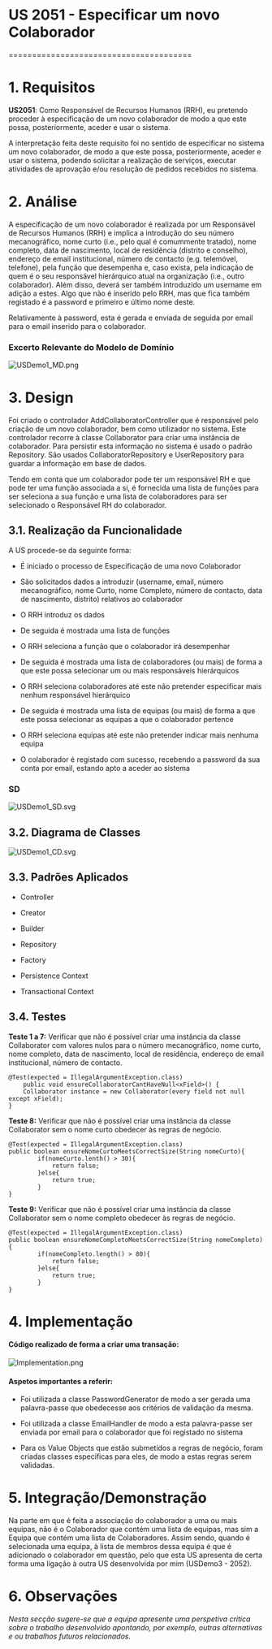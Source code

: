 # US 2051 - Especificar um novo Colaborador
=======================================


# 1. Requisitos

**US2051**: Como Responsável de Recursos Humanos (RRH), eu pretendo proceder à especificação de um novo colaborador de modo a que este possa, posteriormente, aceder e usar o sistema.

A interpretação feita deste requisito foi no sentido de especificar no sistema um novo colaborador, de modo a que este possa, posteriormente, aceder e usar o sistema, podendo solicitar a realização de serviços, executar atividades de aprovação e/ou resolução de pedidos recebidos no sistema.

# 2. Análise

A especificação de um novo colaborador é realizada por um Responsável de Recursos Humanos (RRH) e implica a introdução do seu número mecanográfico, nome curto (i.e., pelo qual é comummente tratado), nome completo, data de nascimento, local de residência (distrito e conselho), endereço de email institucional, número de contacto (e.g. telemóvel, telefone), pela função que desempenha e, caso exista, pela indicação de quem é o seu responsável hierárquico atual na organização (i.e., outro colaborador). Além disso, deverá ser também introduzido um username em adição a estes. Algo que não é inserido pelo RRH, mas que fica também registado é a password e primeiro e último nome deste.

Relativamente à password, esta é gerada e enviada de seguida por email para o email inserido para o colaborador.

### Excerto Relevante do Modelo de Domínio

![USDemo1_MD.png](USDemo1_MD.png)


# 3. Design

Foi criado o controlador AddCollaboratorController que é responsável pelo  criação de um novo colaborador, bem como utilizador no sistema. Este controlador recorre à classe Collaborator para criar uma instância de colaborador. Para persistir esta informação no sistema é usado o padrão Repository. São usados CollaboratorRepository e UserRepository para guardar a informação em base de dados.

Tendo em conta que um colaborador pode ter um responsável RH e que pode ter uma função associada a si, é fornecida uma lista de funções para ser seleciona a sua função e uma lista  de colaboradores para ser selecionado o Responsável RH do colaborador.

## 3.1. Realização da Funcionalidade

A US procede-se da seguinte forma:

- É iniciado o processo de Especificação de uma novo Colaborador

- São solicitados dados a introduzir (username, email, número mecanográfico, nome Curto, nome Completo, número de contacto, data de nascimento, distrito) relativos ao colaborador

- O RRH introduz os dados

- De seguida é mostrada uma lista de funções

- O RRH seleciona a função que o colaborador irá desempenhar

- De seguida é mostrada uma lista de colaboradores (ou mais) de forma a que este possa selecionar um ou mais responsáveis hierárquicos

- O RRH seleciona colaboradores até este não pretender especificar mais nenhum responsável hierárquico

- De seguida é mostrada uma lista de equipas (ou mais) de forma a que este possa selecionar as equipas a que o colaborador pertence

- O RRH seleciona equipas até este não pretender indicar mais nenhuma equipa

- O colaborador é registado com sucesso, recebendo a password da sua conta por email, estando apto a aceder ao sistema

### SD

![USDemo1_SD.svg](USDemo1_SD.svg)

## 3.2. Diagrama de Classes

![USDemo1_CD.svg](USDemo1_CD.svg)

## 3.3. Padrões Aplicados

- Controller

- Creator

- Builder

- Repository

- Factory

- Persistence Context

- Transactional Context

## 3.4. Testes

**Teste 1 a 7:** Verificar que não é possível criar uma instância da classe Collaborator com valores nulos para o número mecanográfico, nome curto, nome completo, data de nascimento, local
de residência, endereço de email institucional, número de contacto.

	@Test(expected = IllegalArgumentException.class)
		public void ensureCollaboratorCantHaveNull<xField>() {
		Collaborator instance = new Collaborator(every field not null except xField);
	}

**Teste 8:** Verificar que não é possível criar uma instância da classe Collaborator sem o nome curto obedecer às regras de negócio.

	@Test(expected = IllegalArgumentException.class)
	public boolean ensureNomeCurtoMeetsCorrectSize(String nomeCurto){
			if(nomeCurto.lenth() > 30){
				return false;
			}else{
				return true;
			}
	}

**Teste 9:** Verificar que não é possível criar uma instância da classe Collaborator sem o nome completo obedecer às regras de negócio.

	@Test(expected = IllegalArgumentException.class)
	public boolean ensureNomeCompletoMeetsCorrectSize(String nomeCompleto){
			if(nomeCompleto.length() > 80){
				return false;
			}else{
				return true;
			}
	}

# 4. Implementação

#### Código realizado de forma a criar uma transação:

![Implementation.png](Implementation.png)

#### Aspetos importantes a referir:

- Foi utilizada a classe PasswordGenerator de modo a ser gerada uma palavra-passe que obedecesse aos critérios de validação da mesma.

- Foi utilizada a classe EmailHandler de modo a esta palavra-passe ser enviada por email para o colaborador que foi registado no sistema

- Para os Value Objects que estão submetidos a regras de negócio, foram criadas classes específicas para eles, de modo a estas regras serem validadas.

# 5. Integração/Demonstração

Na parte em que é feita a associação do colaborador a uma ou mais equipas, não é o Colaborador que contém uma lista de equipas, mas sim a Equipa que contém uma lista de Colaboradores. Assim sendo, quando é selecionada uma equipa, à lista de membros dessa equipa é que é adicionado o colaborador em questão, pelo que esta US apresenta de certa forma uma ligação à outra US desenvolvida por mim (USDemo3 - 2052).

# 6. Observações

*Nesta secção sugere-se que a equipa apresente uma perspetiva critica sobre o trabalho desenvolvido apontando, por exemplo, outras alternativas e ou trabalhos futuros relacionados.*
